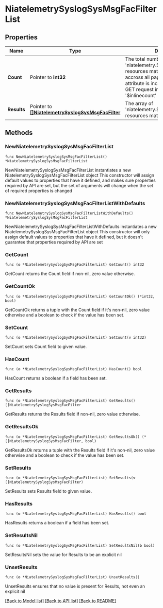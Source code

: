 # NiatelemetrySyslogSysMsgFacFilterList

## Properties

Name | Type | Description | Notes
------------ | ------------- | ------------- | -------------
**Count** | Pointer to **int32** | The total number of &#39;niatelemetry.SyslogSysMsgFacFilter&#39; resources matching the request, accross all pages. The &#39;Count&#39; attribute is included when the HTTP GET request includes the &#39;$inlinecount&#39; parameter. | [optional] 
**Results** | Pointer to [**[]NiatelemetrySyslogSysMsgFacFilter**](NiatelemetrySyslogSysMsgFacFilter.md) | The array of &#39;niatelemetry.SyslogSysMsgFacFilter&#39; resources matching the request. | [optional] 

## Methods

### NewNiatelemetrySyslogSysMsgFacFilterList

`func NewNiatelemetrySyslogSysMsgFacFilterList() *NiatelemetrySyslogSysMsgFacFilterList`

NewNiatelemetrySyslogSysMsgFacFilterList instantiates a new NiatelemetrySyslogSysMsgFacFilterList object
This constructor will assign default values to properties that have it defined,
and makes sure properties required by API are set, but the set of arguments
will change when the set of required properties is changed

### NewNiatelemetrySyslogSysMsgFacFilterListWithDefaults

`func NewNiatelemetrySyslogSysMsgFacFilterListWithDefaults() *NiatelemetrySyslogSysMsgFacFilterList`

NewNiatelemetrySyslogSysMsgFacFilterListWithDefaults instantiates a new NiatelemetrySyslogSysMsgFacFilterList object
This constructor will only assign default values to properties that have it defined,
but it doesn't guarantee that properties required by API are set

### GetCount

`func (o *NiatelemetrySyslogSysMsgFacFilterList) GetCount() int32`

GetCount returns the Count field if non-nil, zero value otherwise.

### GetCountOk

`func (o *NiatelemetrySyslogSysMsgFacFilterList) GetCountOk() (*int32, bool)`

GetCountOk returns a tuple with the Count field if it's non-nil, zero value otherwise
and a boolean to check if the value has been set.

### SetCount

`func (o *NiatelemetrySyslogSysMsgFacFilterList) SetCount(v int32)`

SetCount sets Count field to given value.

### HasCount

`func (o *NiatelemetrySyslogSysMsgFacFilterList) HasCount() bool`

HasCount returns a boolean if a field has been set.

### GetResults

`func (o *NiatelemetrySyslogSysMsgFacFilterList) GetResults() []NiatelemetrySyslogSysMsgFacFilter`

GetResults returns the Results field if non-nil, zero value otherwise.

### GetResultsOk

`func (o *NiatelemetrySyslogSysMsgFacFilterList) GetResultsOk() (*[]NiatelemetrySyslogSysMsgFacFilter, bool)`

GetResultsOk returns a tuple with the Results field if it's non-nil, zero value otherwise
and a boolean to check if the value has been set.

### SetResults

`func (o *NiatelemetrySyslogSysMsgFacFilterList) SetResults(v []NiatelemetrySyslogSysMsgFacFilter)`

SetResults sets Results field to given value.

### HasResults

`func (o *NiatelemetrySyslogSysMsgFacFilterList) HasResults() bool`

HasResults returns a boolean if a field has been set.

### SetResultsNil

`func (o *NiatelemetrySyslogSysMsgFacFilterList) SetResultsNil(b bool)`

 SetResultsNil sets the value for Results to be an explicit nil

### UnsetResults
`func (o *NiatelemetrySyslogSysMsgFacFilterList) UnsetResults()`

UnsetResults ensures that no value is present for Results, not even an explicit nil

[[Back to Model list]](../README.md#documentation-for-models) [[Back to API list]](../README.md#documentation-for-api-endpoints) [[Back to README]](../README.md)


